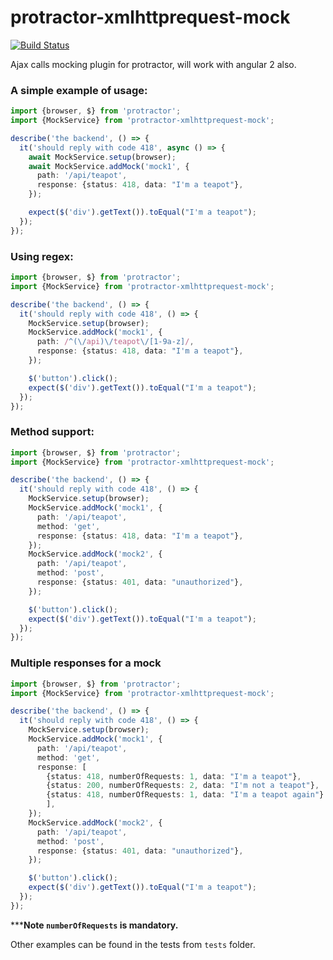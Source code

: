 
# protractor-xmlhttprequest-mock

[![Build Status](https://travis-ci.org/krisboit/protractor-xmlhttprequest-mock.svg?branch=master)](https://travis-ci.org/krisboit/protractor-xmlhttprequest-mock)

Ajax calls mocking plugin for protractor, will work with angular 2 also.

### A simple example of usage:

```ts
import {browser, $} from 'protractor';
import {MockService} from 'protractor-xmlhttprequest-mock';

describe('the backend', () => {
  it('should reply with code 418', async () => {
    await MockService.setup(browser);
    await MockService.addMock('mock1', {
      path: '/api/teapot',
      response: {status: 418, data: "I'm a teapot"},
    });

    expect($('div').getText()).toEqual("I'm a teapot");
  });
});
```
### Using regex:

```ts
import {browser, $} from 'protractor';
import {MockService} from 'protractor-xmlhttprequest-mock';

describe('the backend', () => {
  it('should reply with code 418', () => {
    MockService.setup(browser);
    MockService.addMock('mock1', {
      path: /^(\/api)\/teapot\/[1-9a-z]/,
      response: {status: 418, data: "I'm a teapot"},
    });

    $('button').click();
    expect($('div').getText()).toEqual("I'm a teapot");
  });
});
```

### Method support:
```ts
import {browser, $} from 'protractor';
import {MockService} from 'protractor-xmlhttprequest-mock';

describe('the backend', () => {
  it('should reply with code 418', () => {
    MockService.setup(browser);
    MockService.addMock('mock1', {
      path: '/api/teapot',
      method: 'get',
      response: {status: 418, data: "I'm a teapot"},
    });
    MockService.addMock('mock2', {
      path: '/api/teapot',
      method: 'post',
      response: {status: 401, data: "unauthorized"},
    });

    $('button').click();
    expect($('div').getText()).toEqual("I'm a teapot");
  });
});
```

### Multiple responses for a mock
```ts
import {browser, $} from 'protractor';
import {MockService} from 'protractor-xmlhttprequest-mock';

describe('the backend', () => {
  it('should reply with code 418', () => {
    MockService.setup(browser);
    MockService.addMock('mock1', {
      path: '/api/teapot',
      method: 'get',
      response: [
        {status: 418, numberOfRequests: 1, data: "I'm a teapot"},
        {status: 200, numberOfRequests: 2, data: "I'm not a teapot"},
        {status: 418, numberOfRequests: 1, data: "I'm a teapot again"}
        ],
    });
    MockService.addMock('mock2', {
      path: '/api/teapot',
      method: 'post',
      response: {status: 401, data: "unauthorized"},
    });

    $('button').click();
    expect($('div').getText()).toEqual("I'm a teapot");
  });
});
```
*****Note `numberOfRequests` is mandatory.**

Other examples can be found in the tests from  `tests` folder.
